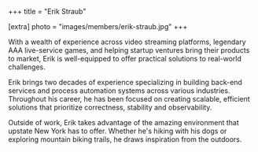 +++
title = "Erik Straub"

[extra]
photo = "images/members/erik-straub.jpg"
+++

With a wealth of experience across video streaming
platforms, legendary AAA live-service games, and helping startup
ventures bring their products to market, Erik is well-equipped to offer
practical solutions to real-world challenges.

<!-- more -->

Erik brings two decades of experience specializing in building back-end
services and process automation systems across various industries.
Throughout his career, he has been focused on creating scalable,
efficient solutions that prioritize correctness, stability and
observability. 

Outside of work, Erik takes advantage of the amazing environment that
upstate New York has to offer. Whether he's hiking with his dogs or
exploring mountain biking trails, he draws inspiration from the
outdoors.
